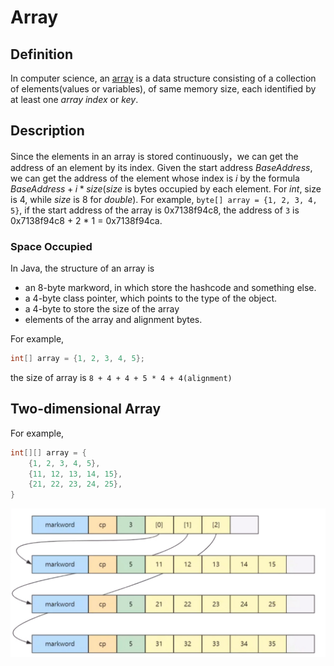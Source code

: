 # Array

## Definition

In computer science, an [array](https://en.wikipedia.org/wiki/Array_(data_structure)) is a data structure consisting of a collection of elements(values or variables), of same memory size, each identified by at least one *array index* or *key*.

## Description

Since the elements in an array is stored continuously，we can get the address of an element by its index. Given the start address $BaseAddress$, we can get the address of the element whose index is $i$ by the formula $BaseAddress+i*size$($size$ is bytes occupied by each element. For $int$, size is $4$, while $size$ is $8$ for $double$). For example, `byte[] array = {1, 2, 3, 4, 5}`, if the start address of the array is 0x7138f94c8, the address of `3` is 0x7138f94c8 + 2 * 1 = 0x7138f94ca.

### Space Occupied

In Java, the structure of an array is

* an 8-byte markword, in which store the hashcode and something else.
* a 4-byte class pointer, which points to the type of the object.
* a 4-byte to store the size of the array
* elements of the array and alignment bytes.

For example,

```Java
int[] array = {1, 2, 3, 4, 5};
```

the size of array is `8 + 4 + 4 + 5 * 4 + 4(alignment)`

## Two-dimensional Array

For example,

```Java
int[][] array = {
    {1, 2, 3, 4, 5},
    {11, 12, 13, 14, 15},
    {21, 22, 23, 24, 25},
}
```

![Memory layout of a two-dimensional array](../../asset/memory_layout_of_two_dimensional_array.jpeg)







